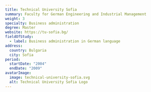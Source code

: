```yaml
---
title: Technical University Sofia
summary: Faculty for German Engineering and Industrial Management
weight: 3
specialty: Business administration
degree: Master
website: https://tu-sofia.bg/
fieldOfStudy:
  - label: Business administration in German language
address:
  country: Bulgaria
  city: Sofia
period:
  startDate: "2004"
  endDate: "2009"
avatarImage:
  image: technical-university-sofia.svg
  alt: Technical University Sofia Logo
---
```

